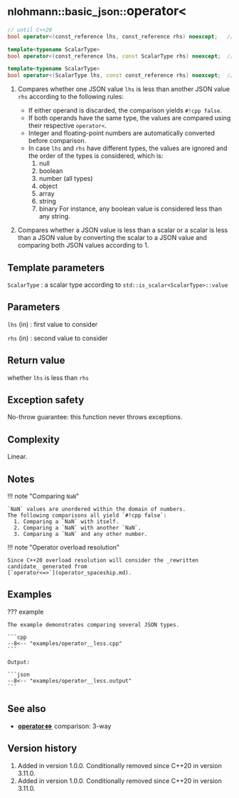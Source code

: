 # <small>nlohmann::basic_json::</small>operator<

```cpp
// until C++20
bool operator<(const_reference lhs, const_reference rhs) noexcept;   // (1)

template<typename ScalarType>
bool operator<(const_reference lhs, const ScalarType rhs) noexcept;  // (2)

template<typename ScalarType>
bool operator<(ScalarType lhs, const const_reference rhs) noexcept;  // (2)
```

1. Compares whether one JSON value `lhs` is less than another JSON value `rhs` according to the
  following rules:
    - If either operand is discarded, the comparison yields `#!cpp false`.
    - If both operands have the same type, the values are compared using their respective `operator<`.
    - Integer and floating-point numbers are automatically converted before comparison.
    - In case `lhs` and `rhs` have different types, the values are ignored and the order of the types
      is considered, which is:
        1. null
        2. boolean
        3. number (all types)
        4. object
        5. array
        6. string
        7. binary
      For instance, any boolean value is considered less than any string.

2. Compares whether a JSON value is less than a scalar or a scalar is less than a JSON value by converting
   the scalar to a JSON value and comparing both JSON values according to 1.

## Template parameters

`ScalarType`
:   a scalar type according to `std::is_scalar<ScalarType>::value`

## Parameters

`lhs` (in)
:   first value to consider 

`rhs` (in)
:   second value to consider 

## Return value

whether `lhs` is less than `rhs`

## Exception safety

No-throw guarantee: this function never throws exceptions.

## Complexity

Linear.

## Notes

!!! note "Comparing `NaN`"

    `NaN` values are unordered within the domain of numbers.
    The following comparisons all yield `#!cpp false`:
      1. Comparing a `NaN` with itself.
      2. Comparing a `NaN` with another `NaN`.
      3. Comparing a `NaN` and any other number.

!!! note "Operator overload resolution"

    Since C++20 overload resolution will consider the _rewritten candidate_ generated from
    [`operator<=>`](operator_spaceship.md).

## Examples

??? example

    The example demonstrates comparing several JSON types.
        
    ```cpp
    --8<-- "examples/operator__less.cpp"
    ```
    
    Output:
    
    ```json
    --8<-- "examples/operator__less.output"
    ```

## See also

- [**operator<=>**](operator_spaceship.md) comparison: 3-way

## Version history

1. Added in version 1.0.0. Conditionally removed since C++20 in version 3.11.0.
2. Added in version 1.0.0. Conditionally removed since C++20 in version 3.11.0.
